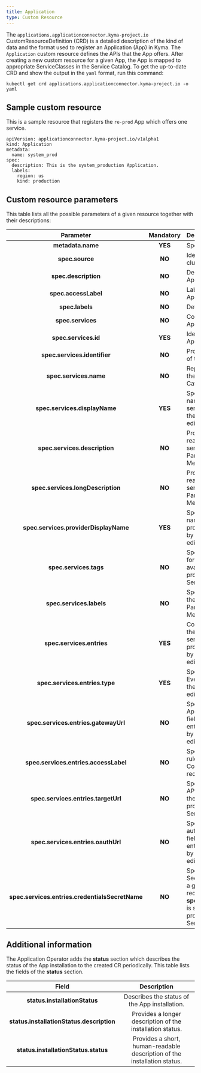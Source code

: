 ```yaml
---
title: Application
type: Custom Resource
---
```


The `applications.applicationconnector.kyma-project.io` CustomResourceDefinition (CRD) is a detailed description of the kind of data and the format used to register an Application (App) in Kyma. The `Application` custom resource defines the APIs that the App offers. After creating a new custom resource for a given App, the App is mapped to appropriate ServiceClasses in the Service Catalog. To get the up-to-date CRD and show the output in the `yaml` format, run this command:

```
kubectl get crd applications.applicationconnector.kyma-project.io -o yaml
```

## Sample custom resource

This is a sample resource that registers the `re-prod` App which offers one service.

```
apiVersion: applicationconnector.kyma-project.io/v1alpha1
kind: Application
metadata:
  name: system_prod
spec:
  description: This is the system_production Application.
  labels:
    region: us
    kind: production
```

## Custom resource parameters

This table lists all the possible parameters of a given resource together with their descriptions:

| Parameter   |      Mandatory      |  Description |
|:----------:|:-------------:|:------|
| **metadata.name** |    **YES**   | Specifies the name of the CR. |
| **spec.source** |    **NO**   | Identifies the Application in the cluster. |
| **spec.description** |    **NO**   | Describes the connected Application.  |
| **spec.accessLabel** |    **NO**   | Labels the App when an ApplicationMapping is created. |
| **spec.labels** |    **NO**   | Defines the labels of the App. |
| **spec.services** |    **NO**   | Contains all services that the Application provides. |
| **spec.services.id** |    **YES**   | Identifies the service that the Application provides. |
| **spec.services.identifier** |    **NO**   | Provides an additional identifier of the ServiceClass. |
| **spec.services.name** |    **NO**   | Represents a unique name of the service used by the Service Catalog. |
| **spec.services.displayName** |    **YES**   | Specifies a human-readable name of the Application service. Parameter provided by the Metadata Service, do not edit. |
| **spec.services.description** |    **NO**   | Provides a short, human-readable description of the service offered by the App. Parameter provided by the Metadata Service, do not edit. |
| **spec.services.longDescription** |    **NO**   | Provides a longer, human-readable description of the service offered by the App. Parameter provided by the Metadata Service, do not edit. |
| **spec.services.providerDisplayName** |    **YES**   | Specifies a human-readable name of the Application service provider. Parameter provided by the Metadata Service, do not edit. |
| **spec.services.tags** |    **NO**   | Specifies additional tags used for better documentation of the available APIs. Parameter provided by the Metadata Service, do not edit. |
| **spec.services.labels** |    **NO**   | Specifies additional labels for the service offered by the App. Parameter provided by the Metadata Service, do not edit. |
| **spec.services.entries** |    **YES**   | Contains the information about the APIs and Events that the service offered by the App provides. Parameter provided by the Metadata Service, do not edit. |
| **spec.services.entries.type** |    **YES**   | Specifies the entry type: API or Event. Parameter provided by the Metadata Service, do not edit. |
| **spec.services.entries.gatewayUrl** |    **NO**   | Specifies the URL of the Application Connector. This field is required for the API entry type. Parameter provided by the Metadata Service, do not edit. |
| **spec.services.entries.accessLabel** |    **NO**   | Specifies the label used in Istio rules in the Application Connector. This field is required for the API entry type. |
| **spec.services.entries.targetUrl** |    **NO**   | Specifies the URL of a given API. This field is required for the API entry type. Parameter provided by the Metadata Service, do not edit. |
| **spec.services.entries.oauthUrl** |    **NO**   | Specifies the URL used to authorize with a given API. This field is required for the API entry type. Parameter provided by the Metadata Service, do not edit. |
| **spec.services.entries.credentialsSecretName** |    **NO**   | Specifies the name of the Secret which allows you to call a given API. This field is required if **spec.services.entries.oauthUrl** is specified. Parameter provided by the Metadata Service, do not edit. |

## Additional information

The Application Operator adds the **status** section which describes the status of the App installation to the created CR periodically. This table lists the fields of the **status** section.

| Field   |  Description |
|:----------:|:-------------:|
| **status.installationStatus** | Describes the status of the App installation. |
| **status.installationStatus.description** | Provides a longer description of the installation status. |
| **status.installationStatus.status** | Provides a short, human-readable description of the installation status. |
